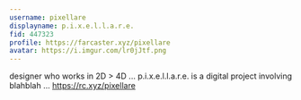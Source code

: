 ```yaml
---
username: pixellare
displayname: p.i.x.e.l.l.a.r.e.
fid: 447323
profile: https://farcaster.xyz/pixellare
avatar: https://i.imgur.com/lr0jJtf.png
---
```


designer who works in 2D > 4D ...
p.i.x.e.l.l.a.r.e. is a digital project involving blahblah ... https://rc.xyz/pixellare
